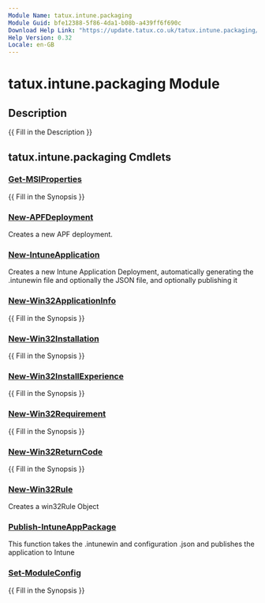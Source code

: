 ```yaml
---
Module Name: tatux.intune.packaging
Module Guid: bfe12388-5f86-4da1-b08b-a439ff6f690c
Download Help Link: "https://update.tatux.co.uk/tatux.intune.packaging/"
Help Version: 0.32
Locale: en-GB
---
```


# tatux.intune.packaging Module
## Description
{{ Fill in the Description }}

## tatux.intune.packaging Cmdlets
### [Get-MSIProperties](Get-MSIProperties.md)
{{ Fill in the Synopsis }}

### [New-APFDeployment](New-APFDeployment.md)
Creates a new APF deployment.

### [New-IntuneApplication](New-IntuneApplication.md)
Creates a new Intune Application Deployment, automatically generating the .intunewin file and optionally the JSON file, and optionally publishing it

### [New-Win32ApplicationInfo](New-Win32ApplicationInfo.md)
{{ Fill in the Synopsis }}

### [New-Win32Installation](New-Win32Installation.md)
{{ Fill in the Synopsis }}

### [New-Win32InstallExperience](New-Win32InstallExperience.md)
{{ Fill in the Synopsis }}

### [New-Win32Requirement](New-Win32Requirement.md)
{{ Fill in the Synopsis }}

### [New-Win32ReturnCode](New-Win32ReturnCode.md)
{{ Fill in the Synopsis }}

### [New-Win32Rule](New-Win32Rule.md)
Creates a win32Rule Object

### [Publish-IntuneAppPackage](Publish-IntuneAppPackage.md)
This function takes the .intunewin and configuration .json and publishes the application to Intune

### [Set-ModuleConfig](Set-ModuleConfig.md)
{{ Fill in the Synopsis }}


